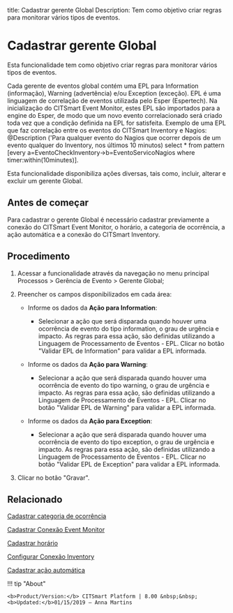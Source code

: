 title: Cadastrar gerente Global
Description: Tem como objetivo criar regras para monitorar vários tipos de eventos.
# Cadastrar gerente Global

Esta funcionalidade tem como objetivo criar regras para monitorar vários tipos
de eventos.

Cada gerente de eventos global contém uma EPL para Information (informação),
Warning (advertência) e/ou Exception (exceção). EPL é uma linguagem de
correlação de eventos utilizada pelo Esper (Espertech). Na inicialização do
CITSmart Event Monitor, estes EPL são importados para a engine do Esper, de modo
que um novo evento correlacionado será criado toda vez que a condição definida
na EPL for satisfeita. Exemplo de uma EPL que faz correlação entre os eventos do
CITSmart Inventory e Nagios: \@Description ('Para qualquer evento do Nagios que
ocorrer depois de um evento qualquer do Inventory, nos últimos 10 minutos)
select \* from pattern [every a=EventoCheckInventory-\>b=EventoServicoNagios
where timer:within(10minutes)].

Esta funcionalidade disponibiliza ações diversas, tais como, incluir, alterar e
excluir um gerente Global.

Antes de começar
--------------------

Para cadastrar o gerente Global é necessário cadastrar previamente a conexão do
CITSmart Event Monitor, o horário, a categoria de ocorrência, a ação automática
e a conexão do CITSmart Inventory.

Procedimento
----------------

1.  Acessar a funcionalidade através da navegação no menu principal Processos \>
    Gerência de Evento \> Gerente Global;

2.  Preencher os campos disponibilizados em cada área:

    -   Informe os dados da **Ação para Information**:

         -   Selecionar a ação que será disparada quando houver uma ocorrência de
             evento do tipo information, o grau de urgência e impacto. As regras para
             essa ação, são definidas utilizando a Linguagem de Processamento de
             Eventos - EPL. Clicar no botão "Validar EPL de Information" para validar
             a EPL informada.

    -   Informe os dados da **Ação para Warning**:

        -   Selecionar a ação que será disparada quando houver uma ocorrência de
            evento do tipo warning, o grau de urgência e impacto. As regras para
            essa ação, são definidas utilizando a Linguagem de Processamento de
            Eventos - EPL. Clicar no botão "Validar EPL de Warning" para validar a
            EPL informada.

    -   Informe os dados da **Ação para Exception**:

        -   Selecionar a ação que será disparada quando houver uma ocorrência de
            evento do tipo exception, o grau de urgência e impacto. As regras para
            essa ação, são definidas utilizando a Linguagem de Processamento de
            Eventos - EPL. Clicar no botão "Validar EPL de Exception" para validar a
            EPL informada.

1.  Clicar no botão "Gravar".



Relacionado
-----------

[Cadastrar categoria de ocorrência](/pt-br/citsmart-platform-8/processes/event/configuration/register-occurence-category.html)

[Cadastrar Conexão Event Monitor](/pt-br/citsmart-platform-8/processes/event/configuration/register-event-monitor-connection.html)

[Cadastrar horário](/pt-br/citsmart-platform-8/processes/event/configuration/register-time.html)

[Configurar Conexão Inventory](/pt-br/citsmart-platform-8/processes/event/configuration/set-inventory-connection.html)

[Cadastrar ação automática](/pt-br/citsmart-platform-8/additional-features/automation-of-operation/configuration/register-automatic-action.html)


!!! tip "About"

    <b>Product/Version:</b> CITSmart Platform | 8.00 &nbsp;&nbsp;
    <b>Updated:</b>01/15/2019 – Anna Martins
 
